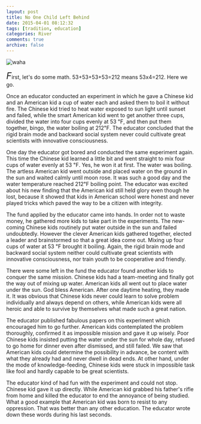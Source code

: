 ```yaml
---
layout: post
title: No One Child Left Behind
date: 2015-04-01 08:12:32
tags: [tradition, education]
categories: River
comments: true
archive: false
---
```

<img class="cpanda" src="http://7xi3j8.com1.z0.glb.clouddn.com/cokepanda.com_waterinsun.jpg" alt="waha"/>


<!--img class="cpanda" src="http://7xi3j8.com1.z0.glb.clouddn.com/cokepanda.com_404s.jpg" alt="waha"/--> 

<font size="5">*F*</font>irst, let's do some math. 53+53+53+53=212 means 53x4=212. Here we go.

Once an educator conducted an experiment in which he gave a Chinese kid and an American kid a cup of water each and asked them to boil it without fire. The Chinese kid tried to heat water exposed to sun light until sunset and failed, while the smart American kid went to get another three cups, divided the water into four cups evenly at 53 ℉, and then put them together, bingo, the water boiling at 212℉. The educator concluded that the rigid brain mode and backward social system never could cultivate great scientists with innovative consciousness.    

 One day the educator got bored and conducted the same experiment again. This time the Chinese kid learned a little bit and went straight to mix four cups of water evenly at 53 ℉. Yes, he won it at first. The water was boiling. The artless American kid went outside and placed water on the ground in the sun and waited calmly until moon rose. It was such a good day and the water temperature reached 212℉ boiling point. The educator was excited about his new finding that the American kid still held glory even though he lost, because it showed that kids in American school were honest and never played tricks which paved the way to be a citizen with integrity.  

The fund applied by the educator came into hands. In order not to waste money, he gathered more kids to take part in the experiments. The new-coming Chinese kids  routinely put water outside in the sun and failed undoubtedly. However the clever American kids gathered together, elected a leader and brainstormed so that a great idea come out. Mixing up four cups of water at 53 ℉ brought it boiling. Again, the rigid brain mode and backward social system neither could cultivate great scientists with innovative consciousness, nor train youth to be cooperative and friendly.

There were some left in the fund the educator found another kids to conquer the same mission. Chinese kids had a team-meeting and finally got the way out of mixing up water. American kids all went out to place water under the sun. God bless American. After one daytime heating, they made it. It was obvious that Chinese kids never could learn to solve problem individually and always depend on others, while American kids were all heroic and able to survive by themselves what made such a great nation.

The educator published fabulous papers on this experiment which encouraged him to go further. American kids contemplated the problem thoroughly, confirmed it as impossible mission and gave it up wisely. Poor Chinese kids insisted putting the water under the sun for whole day, refused to go home for dinner even after dismissed,  and still failed. We saw that American kids could determine the possibility in advance, be content with what they already had and never dwell in dead ends. At other hand, under the mode of knowledge-feeding, Chinese kids were stuck in impossible task like fool and hardly capable to be great scientists.

The educator kind of had fun with the experiment and could not stop. Chinese kid gave it up directly. While American kid grabbed his father's rifle from home  and killed the educator to end the annoyance of being studied. What a good example that American kid was born to resist to any oppression. That was better than any other education. The educator wrote down these words during his last seconds.  
